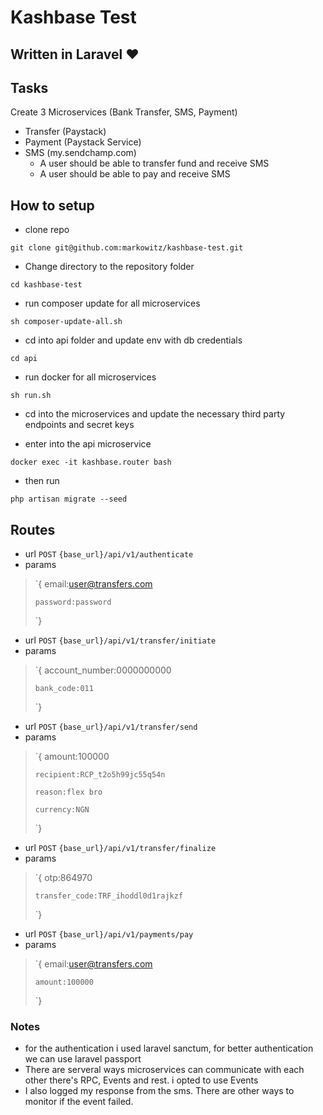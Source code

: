 # Kashbase Test

## Written in Laravel ❤️

## Tasks

Create 3 Microservices (Bank Transfer, SMS, Payment)

 - Transfer (Paystack)
 - Payment (Paystack Service)
 - SMS (my.sendchamp.com)
      - A user should be able to transfer fund and receive SMS
      - A user should be able to pay and receive SMS

## How to setup

- clone repo

```git clone git@github.com:markowitz/kashbase-test.git```

- Change directory to the repository folder

```cd kashbase-test```

- run composer update for all microservices

```sh composer-update-all.sh```

- cd into api folder and update env with db credentials

```cd api```

- run docker for all microservices

```sh run.sh```

- cd into the microservices and update the necessary third party endpoints and secret keys

- enter into the api microservice

```docker exec -it kashbase.router bash```

- then run

```php artisan migrate --seed```


## Routes

- url `POST` ```{base_url}/api/v1/authenticate```
- params

> `{ 
>     email:user@transfers.com
>
>     password:password
>
>    `}

- url `POST` ```{base_url}/api/v1/transfer/initiate```
- params

> `{ 
>     account_number:0000000000
>
>     bank_code:011
>
>    `}

- url `POST` ```{base_url}/api/v1/transfer/send```
- params

> `{ 
>     amount:100000
>
>     recipient:RCP_t2o5h99jc55q54n
>
>     reason:flex bro
>
>     currency:NGN
>    `}


- url `POST` ```{base_url}/api/v1/transfer/finalize```
- params

> `{ 
>     otp:864970
>
>     transfer_code:TRF_ihoddl0d1rajkzf
>    `}


- url `POST` ```{base_url}/api/v1/payments/pay```
- params

> `{ 
>     email:user@transfers.com
>
>     amount:100000
>    `}


### Notes
- for the authentication i used laravel sanctum, for better authentication we can use laravel passport
- There are serveral ways microservices can communicate with each other there's RPC, Events and rest. i opted to use Events
- I also logged my response from the sms. There are other ways to monitor if the event failed.



